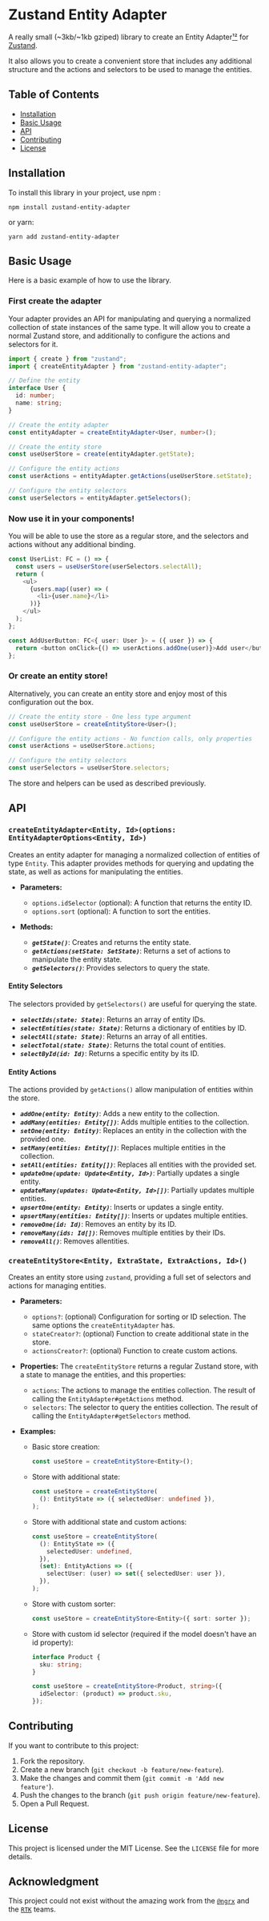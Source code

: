 # **Zustand Entity Adapter**

A really small (~3kb/~1kb gziped) library to create an Entity Adapter[¹](https://ngrx.io/guide/entity)[²](https://redux-toolkit.js.org/api/createEntityAdapter) for [Zustand](https://zustand.docs.pmnd.rs/).

It also allows you to create a convenient store that includes any additional structure and the actions and selectors to be used to manage the entities.

## **Table of Contents**

- [Installation](#installation)
- [Basic Usage](#basic-usage)
- [API](#api)
- [Contributing](#contributing)
- [License](#license)

## **Installation**

To install this library in your project, use npm :

```
npm install zustand-entity-adapter
```

or yarn:

```
yarn add zustand-entity-adapter
```

## **Basic Usage**

Here is a basic example of how to use the library.

### **First create the adapter**

Your adapter provides an API for manipulating and querying a normalized collection of state instances of the same type.
It will allow you to create a normal Zustand store, and additionally to configure the actions and selectors for it.

```ts
import { create } from "zustand";
import { createEntityAdapter } from "zustand-entity-adapter";

// Define the entity
interface User {
  id: number;
  name: string;
}

// Create the entity adapter
const entityAdapter = createEntityAdapter<User, number>();

// Create the entity store
const useUserStore = create(entityAdapter.getState);

// Configure the entity actions
const userActions = entityAdapter.getActions(useUserStore.setState);

// Configure the entity selectors
const userSelectors = entityAdapter.getSelectors();
```

### **Now use it in your components!**

You will be able to use the store as a regular store, and the selectors and actions without any additional binding.

```ts
const UserList: FC = () => {
  const users = useUserStore(userSelectors.selectAll);
  return (
    <ul>
      {users.map((user) => (
        <li>{user.name}</li>
      ))}
    </ul>
  );
};

const AddUserButton: FC<{ user: User }> = ({ user }) => {
  return <button onClick={() => userActions.addOne(user)}>Add user</button>;
};
```

### **Or create an entity store!**

Alternatively, you can create an entity store and enjoy most of this configuration out the box.

```ts
// Create the entity store - One less type argument
const useUserStore = createEntityStore<User>();

// Configure the entity actions - No function calls, only properties
const userActions = useUserStore.actions;

// Configure the entity selectors
const userSelectors = useUserStore.selectors;
```

The store and helpers can be used as described previously.

## **API**

### **`createEntityAdapter<Entity, Id>(options: EntityAdapterOptions<Entity, Id>)`**

Creates an entity adapter for managing a normalized collection of entities of type `Entity`. This adapter provides methods for querying and updating the state, as well as actions for manipulating the entities.

- **Parameters:**

  - `options.idSelector` (optional): A function that returns the entity ID.
  - `options.sort` (optional): A function to sort the entities.

- **Methods:**
  - **_`getState()`_**: Creates and returns the entity state.
  - **_`getActions(setState: SetState)`_**: Returns a set of actions to manipulate the entity state.
  - **_`getSelectors()`_**: Provides selectors to query the state.

#### **Entity Selectors**

The selectors provided by `getSelectors()` are useful for querying the state.

- **_`selectIds(state: State)`_**: Returns an array of entity IDs.
- **_`selectEntities(state: State)`_**: Returns a dictionary of entities by ID.
- **_`selectAll(state: State)`_**: Returns an array of all entities.
- **_`selectTotal(state: State)`_**: Returns the total count of entities.
- **_`selectById(id: Id)`_**: Returns a specific entity by its ID.

#### **Entity Actions**

The actions provided by `getActions()` allow manipulation of entities within the store.

- **_`addOne(entity: Entity)`_**: Adds a new entity to the collection.
- **_`addMany(entities: Entity[])`_**: Adds multiple entities to the collection.
- **_`setOne(entity: Entity)`_**: Replaces an entity in the collection with the provided one.
- **_`setMany(entities: Entity[])`_**: Replaces multiple entities in the collection.
- **_`setAll(entities: Entity[])`_**: Replaces all entities with the provided set.
- **_`updateOne(update: Update<Entity, Id>)`_**: Partially updates a single entity.
- **_`updateMany(updates: Update<Entity, Id>[])`_**: Partially updates multiple entities.
- **_`upsertOne(entity: Entity)`_**: Inserts or updates a single entity.
- **_`upsertMany(entities: Entity[])`_**: Inserts or updates multiple entities.
- **_`removeOne(id: Id)`_**: Removes an entity by its ID.
- **_`removeMany(ids: Id[])`_**: Removes multiple entities by their IDs.
- **_`removeAll()`_**: Removes allentities.

### **`createEntityStore<Entity, ExtraState, ExtraActions, Id>()`**

Creates an entity store using `zustand`, providing a full set of selectors and actions for managing entities.

- **Parameters:**

  - `options?`: (optional) Configuration for sorting or ID selection. The same options the `createEntityAdapter` has.
  - `stateCreator?`: (optional) Function to create additional state in the store.
  - `actionsCreator?`: (optional) Function to create custom actions.

- **Properties:**
  The `createEntityStore` returns a regular Zustand store, with a state to manage the entities, and this properties:

  - `actions`: The actions to manage the entities collection. The result of calling the `EntityAdapter#getActions` method.
  - `selectors`: The selector to query the entities collection. The result of calling the `EntityAdapter#getSelectors` method.

- **Examples:**

  - Basic store creation:

    ```ts
    const useStore = createEntityStore<Entity>();
    ```

  - Store with additional state:

    ```ts
    const useStore = createEntityStore(
      (): EntityState => ({ selectedUser: undefined }),
    );
    ```

  - Store with additional state and custom actions:

    ```ts
    const useStore = createEntityStore(
      (): EntityState => ({
        selectedUser: undefined,
      }),
      (set): EntityActions => ({
        selectUser: (user) => set({ selectedUser: user }),
      }),
    );
    ```

  - Store with custom sorter:

    ```ts
    const useStore = createEntityStore<Entity>({ sort: sorter });
    ```

  - Store with custom id selector (required if the model doesn't have an id property):

    ```ts
    interface Product {
      sku: string;
    }

    const useStore = createEntityStore<Product, string>({
      idSelector: (product) => product.sku,
    });
    ```

## **Contributing**

If you want to contribute to this project:

1. Fork the repository.
2. Create a new branch (`git checkout -b feature/new-feature`).
3. Make the changes and commit them (`git commit -m 'Add new feature'`).
4. Push the changes to the branch (`git push origin feature/new-feature`).
5. Open a Pull Request.

## **License**

This project is licensed under the MIT License. See the `LICENSE` file for more details.

## **Acknowledgment**

This project could not exist without the amazing work from the [`@ngrx`](https://ngrx.io/) and the [`RTK`](https://redux-toolkit.js.org/) teams.
